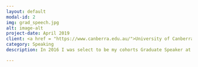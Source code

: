 ```yaml
---
layout: default
modal-id: 2
img: grad_speech.jpg
alt: image-alt
project-date: April 2019
client: <a href = "https://www.canberra.edu.au/">University of Canberra</a>
category: Speaking
description: In 2016 I was select to be my cohorts Graduate Speaker at the University of Canberra, STEM Faculty Graduate Ceremony. During this speech I payed thanks to all those who helped us on our journey and congratulated my fellow graduates. From this page you can navigate to the full-length video recording of my speech (4-minutes) by clicking <a href = "https://www.youtube.com/watch?v=h33VCTJdrjo"><b>HERE</b></a>. .

---
```

